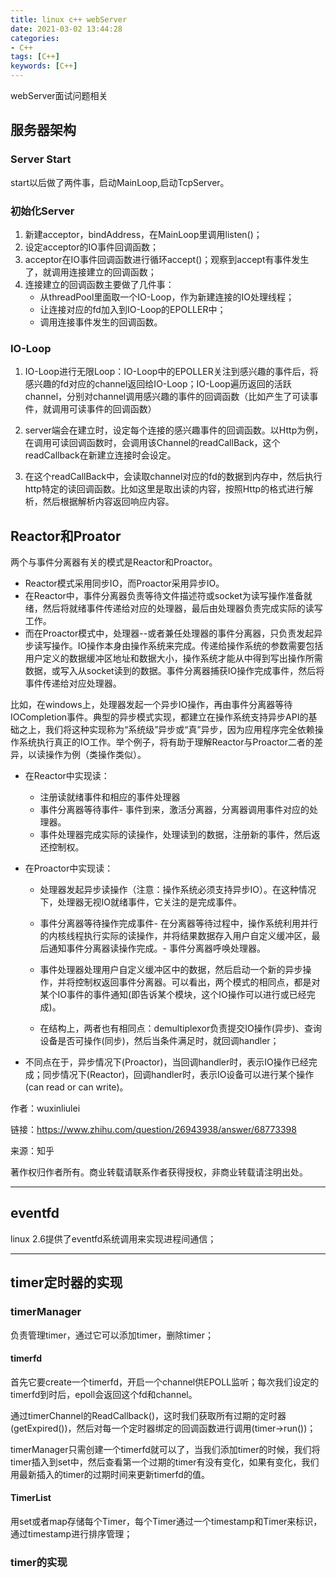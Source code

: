 ```yaml
---
title: linux c++ webServer
date: 2021-03-02 13:44:28
categories: 
- C++
tags: [C++]
keywords: [C++]
---
```


webServer面试问题相关

<!---more--->

## 服务器架构

### Server Start
start以后做了两件事，启动MainLoop,启动TcpServer。

### 初始化Server
1. 新建acceptor，bindAddress，在MainLoop里调用listen()；
2. 设定acceptor的IO事件回调函数；
3. acceptor在IO事件回调函数进行循环accept()；观察到accept有事件发生了，就调用连接建立的回调函数；
4. 连接建立的回调函数主要做了几件事：
    - 从threadPool里面取一个IO-Loop，作为新建连接的IO处理线程；
    - 让连接对应的fd加入到IO-Loop的EPOLLER中；
    - 调用连接事件发生的回调函数。

### IO-Loop
1. IO-Loop进行无限Loop：IO-Loop中的EPOLLER关注到感兴趣的事件后，将感兴趣的fd对应的channel返回给IO-Loop；IO-Loop遍历返回的活跃channel，分别对channel调用感兴趣的事件的回调函数（比如产生了可读事件，就调用可读事件的回调函数）

2. server端会在建立时，设定每个连接的感兴趣事件的回调函数。以Http为例，在调用可读回调函数时，会调用该Channel的readCallBack，这个readCallback在新建立连接时会设定。
3. 在这个readCallBack中，会读取channel对应的fd的数据到内存中，然后执行http特定的读回调函数。比如这里是取出读的内容，按照Http的格式进行解析，然后根据解析内容返回响应内容。

## Reactor和Proator

两个与事件分离器有关的模式是Reactor和Proactor。
* Reactor模式采用同步IO，而Proactor采用异步IO。
* 在Reactor中，事件分离器负责等待文件描述符或socket为读写操作准备就绪，然后将就绪事件传递给对应的处理器，最后由处理器负责完成实际的读写工作。
* 而在Proactor模式中，处理器--或者兼任处理器的事件分离器，只负责发起异步读写操作。IO操作本身由操作系统来完成。传递给操作系统的参数需要包括用户定义的数据缓冲区地址和数据大小，操作系统才能从中得到写出操作所需数据，或写入从socket读到的数据。事件分离器捕获IO操作完成事件，然后将事件传递给对应处理器。

比如，在windows上，处理器发起一个异步IO操作，再由事件分离器等待IOCompletion事件。典型的异步模式实现，都建立在操作系统支持异步API的基础之上，我们将这种实现称为“系统级”异步或“真”异步，因为应用程序完全依赖操作系统执行真正的IO工作。举个例子，将有助于理解Reactor与Proactor二者的差异，以读操作为例（类操作类似）。

* 在Reactor中实现读：
  - 注册读就绪事件和相应的事件处理器
  - 事件分离器等待事件- 事件到来，激活分离器，分离器调用事件对应的处理器。
  - 事件处理器完成实际的读操作，处理读到的数据，注册新的事件，然后返还控制权。

* 在Proactor中实现读：
  - 处理器发起异步读操作（注意：操作系统必须支持异步IO）。在这种情况下，处理器无视IO就绪事件，它关注的是完成事件。
  - 事件分离器等待操作完成事件- 在分离器等待过程中，操作系统利用并行的内核线程执行实际的读操作，并将结果数据存入用户自定义缓冲区，最后通知事件分离器读操作完成。- 事件分离器呼唤处理器。
  - 事件处理器处理用户自定义缓冲区中的数据，然后启动一个新的异步操作，并将控制权返回事件分离器。可以看出，两个模式的相同点，都是对某个IO事件的事件通知(即告诉某个模块，这个IO操作可以进行或已经完成)。
  
  - 在结构上，两者也有相同点：demultiplexor负责提交IO操作(异步)、查询设备是否可操作(同步)，然后当条件满足时，就回调handler；

* 不同点在于，异步情况下(Proactor)，当回调handler时，表示IO操作已经完成；同步情况下(Reactor)，回调handler时，表示IO设备可以进行某个操作(can read or can write)。

作者：wuxinliulei

链接：https://www.zhihu.com/question/26943938/answer/68773398

来源：知乎

著作权归作者所有。商业转载请联系作者获得授权，非商业转载请注明出处。

---

## eventfd

linux 2.6提供了eventfd系统调用来实现进程间通信；

---

## timer定时器的实现

### timerManager

负责管理timer，通过它可以添加timer，删除timer；

#### timerfd

首先它要create一个timerfd，开启一个channel供EPOLL监听；每次我们设定的timerfd到时后，epoll会返回这个fd和channel。

通过timerChannel的ReadCallback()，这时我们获取所有过期的定时器(getExpired())，然后对每一个定时器绑定的回调函数进行调用(timer->run())；

timerManager只需创建一个timerfd就可以了，当我们添加timer的时候，我们将timer插入到set中，然后查看第一个过期的timer有没有变化，如果有变化，我们用最新插入的timer的过期时间来更新timerfd的值。

#### TimerList
用set或者map存储每个Timer，每个Timer通过一个timestamp和Timer来标识，通过timestamp进行排序管理；

### timer的实现

